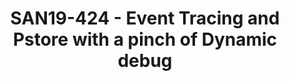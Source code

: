 ---
categories:
- san19
description: Event tracing is one of the powerful debug feature available in Linux
  Kernel as part of Ftrace. Pstore or Persistent Storage on the other hand is a boon
  to find the cause for the kernels dying breath as rightly said by someone and is
  widely used in production environments. When these two features are combined with
  a pinch of Dynamic debug, we form a full recipe for debugging problems in Linux
  Kernel.<br /> <br /> This presentation talks about integrating event tracing with
  pstore to identify and root cause problems by analyzing the last few events before
  the Kernel says goodbye. In addition to this, we add dynamic debug support to filter
  out unwanted logs and limit trace to only specific files or directories which help
  in narrowing down problems to specific subsystems and currently is not supported
  by Ftrace.
image:
  featured: 'true'
  path: /assets/images/featured-images/san19/SAN19-424.png
session_attendee_num: '6'
session_id: SAN19-424
session_room: Sunset V (Session 1)
session_slot:
  end_time: '2019-09-26 16:50:00'
  start_time: '2019-09-26 16:00:00'
session_speakers:
- speaker_bio: ''
  speaker_company: Qualcomm India Private Limited
  speaker_image: /assets/images/speakers/placeholder.jpg
  speaker_location: ''
  speaker_name: Sai Prakash Ranjan
  speaker_position: Kernel Engineer
  speaker_url: ''
  speaker_username: saipraka
- speaker_bio: Former Linux Kernel Engineer at Sony. Currently at Qualcomm Upstream
    Kernel team working on Debug features and Opensource Hypervisor solution. Passionate
    about Linux Kernel and proud to be amongst its awesome developers where you get
    to learn and grow constantly.
  speaker_company: ''
  speaker_image: /assets/images/speakers/san19/sai-prakash-ranjan.jpg
  speaker_location: ''
  speaker_name: Sai Prakash Ranjan
  speaker_position: Kernel Engineer at Qualcomm
  speaker_url: ''
  speaker_username: saiprakash.ranjan
session_track: Linux Kernel
tag: session
tags:
- Linux Kernel
- ' Training'
title: SAN19-424 - Event Tracing and Pstore with a pinch of Dynamic debug
---